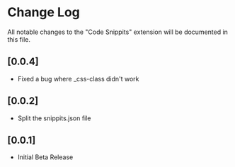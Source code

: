 # Change Log
All notable changes to the "Code Snippits" extension will be documented in this file.

## [0.0.4]
- Fixed a bug where _css-class didn't work

## [0.0.2]
- Split the snippits.json file

## [0.0.1]
- Initial Beta Release
